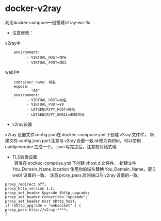 # docker-v2ray  

利用docker-compose一键搭建v2ray-ws-tls  

- 注意修改：

v2ray中  
```
    environment:
          - VIRTUAL_HOST=域名
          - VIRTUAL_PORT=端口
```

web1中
```
    container_name: 域名
    expose:
          - "80"
    environment:
          - VIRTUAL_HOST=域名
          - VIRTUAL_PORT=80
          - LETSENCRYPT_HOST=域名
          - LETSENCRYPT_EMAIL=邮箱地址

```  

- v2ray设置  

v2ray 设置文件config.json在 dockec-compose.yml 下创建 v2ray 文件件，
新建文件 config.json
port 注意与 v2ray 设置一致
id 改为你的id，可以使用 uuidgenerator 生成一个。
json 写完之后，注意校对格式哦

- TLS转发设置  
  
转发在 dockec-compose.yml 下创建 vhost.d 文件件，
新建文件 You_Domain_Name_location
使用你的域名替换 You_Domain_Name，要与 web1 设置的一致。
注意 proxy_pass 后的端口与 v2ray 设置的一致。  

```  
proxy_redirect off;
proxy_http_version 1.1;
proxy_set_header Upgrade $http_upgrade;
proxy_set_header Connection "upgrade";
proxy_set_header Host $http_host;
if ($http_upgrade = "websocket" ) {
proxy_pass http://v2ray:****;
}
```

